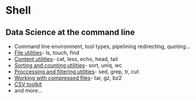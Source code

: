 # Shell
## Data Science at the command line
- Command line environment, tool types, pipelining redirecting, quoting...
- [File utilities](https://github.com/emunozlorenzo/MasterDataScience/blob/master/01_shell/01_shell_QuickExercises.md)- ls, touch, find
- [Content utilities](https://github.com/emunozlorenzo/MasterDataScience/blob/master/01_shell/01_shell_QuickExercises.md)- cat, less, echo, head, tail
- [Sorting and counting utilities](https://github.com/emunozlorenzo/MasterDataScience/blob/master/01_shell/02_shell_SortingandCounting.md)- sort, uniq, wc
- [Proccessing and filtering utilities](https://github.com/emunozlorenzo/MasterDataScience/blob/master/01_shell/03_shell_ProcessingandFiltering.md)- sed, grep, tr, cut
- [Working with compressed files](https://github.com/emunozlorenzo/MasterDataScience/blob/master/01_shell/04_shell_CompressedFiles.md)- tar, gz, bz2
- [CSV toolkit](https://github.com/emunozlorenzo/MasterDataScience/blob/master/01_shell/05_shell_CSVtoolkit.md)
- and more...
